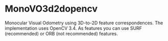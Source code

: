 # MonoVO3d2dopencv
Monocular Visual Odometry using 3D-to-2D feature correspondences. The implementation
uses OpenCV 3.4. As features you can use SURF (recommended) or ORB 
(not recommended) features. 


